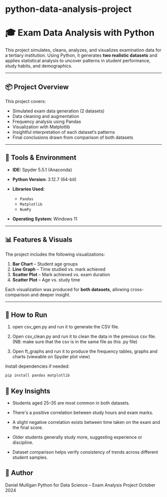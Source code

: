 # python-data-analysis-project

# 🎓 Exam Data Analysis with Python

This project simulates, cleans, analyzes, and visualizes examination data for a tertiary institution. Using Python, it generates **two realistic datasets** and applies statistical analysis to uncover patterns in student performance, study habits, and demographics.

---

## 📦 Project Overview

This project covers:

- Simulated exam data generation (2 datasets)  
- Data cleaning and augmentation  
- Frequency analysis using Pandas  
- Visualization with Matplotlib  
- Insightful interpretation of each dataset’s patterns  
- Final conclusions drawn from comparison of both datasets

---

## 🧰 Tools & Environment

- **IDE:** Spyder 5.5.1 (Anaconda)  
- **Python Version:** 3.12.7 (64-bit)  
- **Libraries Used:**  
  - `Pandas`  
  - `Matplotlib`  
  - `NumPy`  

- **Operating System:** Windows 11

---

## 📊 Features & Visuals

The project includes the following visualizations:

1. **Bar Chart** – Student age groups  
2. **Line Graph** – Time studied vs. mark achieved  
3. **Scatter Plot** – Mark achieved vs. exam duration  
4. **Scatter Plot** – Age vs. study time

Each visualization was produced for **both datasets**, allowing cross-comparison and deeper insight.

---

## 🚀 How to Run

1. 	open csv_gen.py and run it to generate the CSV file.

2. 	Open csv_clean.py and run it to clean the data in the previous csv file.
	(NB: make sure that the csv is in the same file as this .py file)

3. 	Open ft_graphs and run it to produce the frequency tables, graphs and charts
	(viewable on Spyder plot view)

Install dependencies if needed:

```bash
pip install pandas matplotlib
```

## 📌 Key Insights

* Students aged 25–35 are most common in both datasets.

* There's a positive correlation between study hours and exam marks.

* A slight negative correlation exists between time taken on the exam and the final score.

* Older students generally study more, suggesting experience or discipline.

* Dataset comparison helps verify consistency of trends across different student samples.

## 👤 Author
Daniel Mulligan
Python for Data Science – Exam Analysis Project
October 2024
